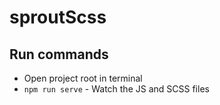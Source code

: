 # sproutScss

## Run commands

- Open project root in terminal
- `npm run serve` - Watch the JS and SCSS files